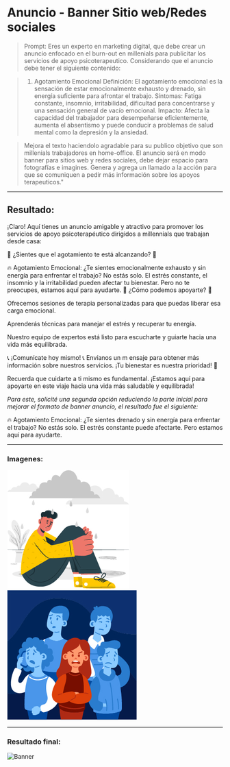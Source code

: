 # Anuncio - Banner Sitio web/Redes sociales

> Prompt: Eres un experto en marketing digital, que debe crear un anuncio enfocado en el burn-out en millenials para publicitar los servicios de apoyo psicoterapeutico. Considerando que el anuncio debe tener el siguiente contenido:

>1) Agotamiento Emocional
>Definición: El agotamiento emocional es la sensación de estar emocionalmente exhausto y drenado, sin energía suficiente para afrontar el trabajo.
>Síntomas: Fatiga constante, insomnio, irritabilidad, dificultad para concentrarse y una sensación general de vacío emocional.
>Impacto: Afecta la capacidad del trabajador para desempeñarse eficientemente, aumenta el absentismo y puede conducir a problemas de salud mental como la depresión y la ansiedad.

>Mejora el texto haciendolo agradable para su publico objetivo que son millenials trabajadores en home-office. El anuncio será en modo banner para sitios web y redes sociales, debe dejar espacio para fotografías e imagines. Genera y agrega un llamado a la acción para que se comuniquen a pedir más información sobre los apoyos terapeuticos."

---

## Resultado:

¡Claro! Aquí tienes un anuncio amigable y atractivo para promover los servicios de apoyo psicoterapéutico dirigidos a millennials que trabajan desde casa:

🌟 ¿Sientes que el agotamiento te está alcanzando? 🌟

🔥 Agotamiento Emocional: ¿Te sientes emocionalmente exhausto y sin energía para enfrentar el trabajo? No estás solo. El estrés constante, el insomnio y la irritabilidad pueden afectar tu bienestar. Pero no te preocupes, estamos aquí para ayudarte.
🌈 ¿Cómo podemos apoyarte? 🌈

Ofrecemos sesiones de terapia personalizadas para que puedas liberar esa carga emocional.

Aprenderás técnicas para manejar el estrés y recuperar tu energía.

Nuestro equipo de expertos está listo para escucharte y guiarte hacia una vida más equilibrada.

📞 ¡Comunícate hoy mismo! 📞 Envíanos un m ensaje para obtener más información sobre nuestros servicios. ¡Tu bienestar es nuestra prioridad! 💙

Recuerda que cuidarte a ti mismo es fundamental. ¡Estamos aquí para apoyarte en este viaje hacia una vida más saludable y equilibrada!

*Para este, solicité una segunda opción reduciendo la parte inicial para mejorar el formato de banner anuncio, el resultado fue el siguiente:*

🔥 Agotamiento Emocional: ¿Te sientes drenado y sin energía para enfrentar el trabajo? No estás solo. El estrés constante puede afectarte. Pero estamos aquí para ayudarte.

---

### Imagenes:

![Agotamiento emocional](media/agotamiento-emocional.jpg)
![Despersonalización](media/despersonalizacion.jpg)

---

### Resultado final:

![Banner](media/banner.jpg)